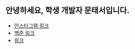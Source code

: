
## 안녕하세요, 학생 개발자 문태서입니다.
* <a href="https://www.instagram.com/taeseo_06/">인스타그램 링크</a>
* <a href="https://www.acmicpc.net/user/ansxotj06">백준 링크</a>
* <a href="https://taeseo-dev.tistory.com/"> 링크</a>
